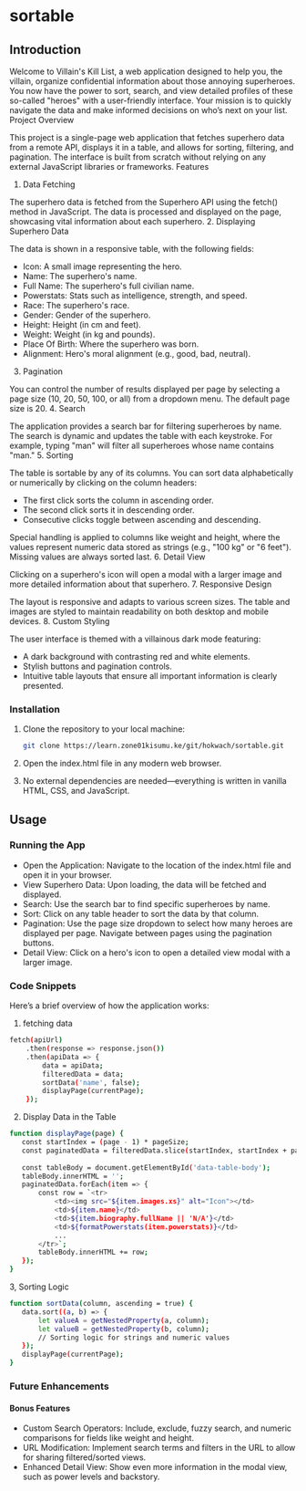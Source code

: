 # sortable

## Introduction

Welcome to Villain's Kill List, a web application designed to help you, the villain, organize confidential information about those annoying superheroes. You now have the power to sort, search, and view detailed profiles of these so-called "heroes" with a user-friendly interface. Your mission is to quickly navigate the data and make informed decisions on who’s next on your list.
Project Overview

This project is a single-page web application that fetches superhero data from a remote API, displays it in a table, and allows for sorting, filtering, and pagination. The interface is built from scratch without relying on any external JavaScript libraries or frameworks.
Features
1. Data Fetching

The superhero data is fetched from the Superhero API using the fetch() method in JavaScript. The data is processed and displayed on the page, showcasing vital information about each superhero.
2. Displaying Superhero Data

The data is shown in a responsive table, with the following fields:

- Icon: A small image representing the hero.
- Name: The superhero's name.
- Full Name: The superhero's full civilian name.
- Powerstats: Stats such as intelligence, strength, and speed.
- Race: The superhero's race.
- Gender: Gender of the superhero.
- Height: Height (in cm and feet).
- Weight: Weight (in kg and pounds).
- Place Of Birth: Where the superhero was born.
- Alignment: Hero's moral alignment (e.g., good, bad, neutral).

3. Pagination

You can control the number of results displayed per page by selecting a page size (10, 20, 50, 100, or all) from a dropdown menu. The default page size is 20.
4. Search

The application provides a search bar for filtering superheroes by name. The search is dynamic and updates the table with each keystroke. For example, typing "man" will filter all superheroes whose name contains "man."
5. Sorting

The table is sortable by any of its columns. You can sort data alphabetically or numerically by clicking on the column headers:

- The first click sorts the column in ascending order.
- The second click sorts it in descending order.
- Consecutive clicks toggle between ascending and descending.

Special handling is applied to columns like weight and height, where the values represent numeric data stored as strings (e.g., "100 kg" or "6 feet"). Missing values are always sorted last.
6. Detail View

Clicking on a superhero's icon will open a modal with a larger image and more detailed information about that superhero.
7. Responsive Design

The layout is responsive and adapts to various screen sizes. The table and images are styled to maintain readability on both desktop and mobile devices.
8. Custom Styling

The user interface is themed with a villainous dark mode featuring:

- A dark background with contrasting red and white elements.
- Stylish buttons and pagination controls.
- Intuitive table layouts that ensure all important information is clearly presented.

### Installation

1. Clone the repository to your local machine:
    ```bash
    git clone https://learn.zone01kisumu.ke/git/hokwach/sortable.git
    ```
2.  Open the index.html file in any modern web browser.

3. No external dependencies are needed—everything is written in vanilla HTML, CSS, and JavaScript.

## Usage
### Running the App

- Open the Application: Navigate to the location of the index.html file and open it in your browser.
- View Superhero Data: Upon loading, the data will be fetched and displayed.
- Search: Use the search bar to find specific superheroes by name.
- Sort: Click on any table header to sort the data by that column.
- Pagination: Use the page size dropdown to select how many heroes are displayed per page. Navigate between pages using the pagination buttons.
- Detail View: Click on a hero's icon to open a detailed view modal with a larger image.

### Code Snippets

Here’s a brief overview of how the application works:

1. fetching data
```bash
fetch(apiUrl)
    .then(response => response.json())
    .then(apiData => {
        data = apiData;
        filteredData = data;
        sortData('name', false);
        displayPage(currentPage);
    });
```
 2. Display Data in the Table
 ```bash
 function displayPage(page) {
    const startIndex = (page - 1) * pageSize;
    const paginatedData = filteredData.slice(startIndex, startIndex + pageSize);
    
    const tableBody = document.getElementById('data-table-body');
    tableBody.innerHTML = '';
    paginatedData.forEach(item => {
        const row = `<tr>
            <td><img src="${item.images.xs}" alt="Icon"></td>
            <td>${item.name}</td>
            <td>${item.biography.fullName || 'N/A'}</td>
            <td>${formatPowerstats(item.powerstats)}</td>
            ...
        </tr>`;
        tableBody.innerHTML += row;
    });
}
```
 3, Sorting Logic
 ```bash
 function sortData(column, ascending = true) {
    data.sort((a, b) => {
        let valueA = getNestedProperty(a, column);
        let valueB = getNestedProperty(b, column);
        // Sorting logic for strings and numeric values
    });
    displayPage(currentPage);
}
```
### Future Enhancements
#### Bonus Features

- Custom Search Operators: Include, exclude, fuzzy search, and numeric comparisons for fields like weight and height.
- URL Modification: Implement search terms and filters in the URL to allow for sharing filtered/sorted views.
- Enhanced Detail View: Show even more information in the modal view, such as power levels and backstory.
